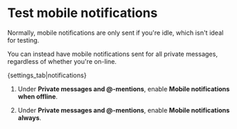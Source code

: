 # Test mobile notifications

Normally, mobile notifications are only sent if you're idle, which isn't
ideal for testing.

You can instead have mobile notifications sent for all private messages,
regardless of whether you're on-line.

{settings_tab|notifications}

1. Under **Private messages and @-mentions**, enable
   **Mobile notifications when offline**.

1. Under **Private messages and @-mentions**, enable
   **Mobile notifications always**.
